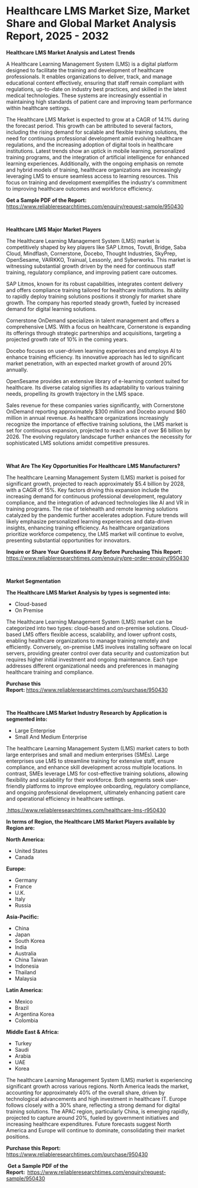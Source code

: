 <p><h1>Healthcare LMS Market Size, Market Share and Global Market Analysis Report, 2025 - 2032</h1></p><p><strong>Healthcare LMS Market Analysis and Latest Trends</strong></p>
<p><p>A Healthcare Learning Management System (LMS) is a digital platform designed to facilitate the training and development of healthcare professionals. It enables organizations to deliver, track, and manage educational content effectively, ensuring that staff remain compliant with regulations, up-to-date on industry best practices, and skilled in the latest medical technologies. These systems are increasingly essential in maintaining high standards of patient care and improving team performance within healthcare settings.</p><p>The Healthcare LMS Market is expected to grow at a CAGR of 14.1% during the forecast period. This growth can be attributed to several factors, including the rising demand for scalable and flexible training solutions, the need for continuous professional development amid evolving healthcare regulations, and the increasing adoption of digital tools in healthcare institutions. Latest trends show an uptick in mobile learning, personalized training programs, and the integration of artificial intelligence for enhanced learning experiences. Additionally, with the ongoing emphasis on remote and hybrid models of training, healthcare organizations are increasingly leveraging LMS to ensure seamless access to learning resources. This focus on training and development exemplifies the industry's commitment to improving healthcare outcomes and workforce efficiency.</p></p>
<p><strong>Get a Sample PDF of the Report:&nbsp;</strong> <a href="https://www.reliableresearchtimes.com/enquiry/request-sample/950430?utm_campaign=2237&utm_medium=2&utm_source=Github&utm_content=ia&utm_term=17042025&utm_id=healthcare-lms">https://www.reliableresearchtimes.com/enquiry/request-sample/950430</a></p>
<p>&nbsp;</p>
<p><strong>Healthcare LMS Major Market Players</strong></p>
<p><p>The Healthcare Learning Management System (LMS) market is competitively shaped by key players like SAP Litmos, Tovuti, Bridge, Saba Cloud, Mindflash, Cornerstone, Docebo, Thought Industries, SkyPrep, OpenSesame, VAIRKKO, Trainual, Lessonly, and Syberworks. This market is witnessing substantial growth driven by the need for continuous staff training, regulatory compliance, and improving patient care outcomes.</p><p>SAP Litmos, known for its robust capabilities, integrates content delivery and offers compliance training tailored for healthcare institutions. Its ability to rapidly deploy training solutions positions it strongly for market share growth. The company has reported steady growth, fueled by increased demand for digital learning solutions.</p><p>Cornerstone OnDemand specializes in talent management and offers a comprehensive LMS. With a focus on healthcare, Cornerstone is expanding its offerings through strategic partnerships and acquisitions, targeting a projected growth rate of 10% in the coming years.</p><p>Docebo focuses on user-driven learning experiences and employs AI to enhance training efficiency. Its innovative approach has led to significant market penetration, with an expected market growth of around 20% annually.</p><p>OpenSesame provides an extensive library of e-learning content suited for healthcare. Its diverse catalog signifies its adaptability to various training needs, propelling its growth trajectory in the LMS space.</p><p>Sales revenue for these companies varies significantly, with Cornerstone OnDemand reporting approximately $300 million and Docebo around $60 million in annual revenue. As healthcare organizations increasingly recognize the importance of effective training solutions, the LMS market is set for continuous expansion, projected to reach a size of over $6 billion by 2026. The evolving regulatory landscape further enhances the necessity for sophisticated LMS solutions amidst competitive pressures.</p></p>
<p>&nbsp;</p>
<p><strong>What Are The Key Opportunities For Healthcare LMS Manufacturers?</strong></p>
<p><p>The healthcare Learning Management System (LMS) market is poised for significant growth, projected to reach approximately $5.4 billion by 2028, with a CAGR of 15%. Key factors driving this expansion include the increasing demand for continuous professional development, regulatory compliance, and the integration of advanced technologies like AI and VR in training programs. The rise of telehealth and remote learning solutions catalyzed by the pandemic further accelerates adoption. Future trends will likely emphasize personalized learning experiences and data-driven insights, enhancing training efficiency. As healthcare organizations prioritize workforce competency, the LMS market will continue to evolve, presenting substantial opportunities for innovators.</p></p>
<p><strong>Inquire or Share Your Questions If Any Before Purchasing This Report:</strong> <a href="https://www.reliableresearchtimes.com/enquiry/pre-order-enquiry/950430?utm_campaign=2237&utm_medium=2&utm_source=Github&utm_content=ia&utm_term=17042025&utm_id=healthcare-lms">https://www.reliableresearchtimes.com/enquiry/pre-order-enquiry/950430</a></p>
<p>&nbsp;</p>
<p><strong>Market Segmentation</strong></p>
<p><strong>The Healthcare LMS Market Analysis by types is segmented into:</strong></p>
<p><ul><li>Cloud-based</li><li>On Premise</li></ul></p>
<p><p>The Healthcare Learning Management System (LMS) market can be categorized into two types: cloud-based and on-premise solutions. Cloud-based LMS offers flexible access, scalability, and lower upfront costs, enabling healthcare organizations to manage training remotely and efficiently. Conversely, on-premise LMS involves installing software on local servers, providing greater control over data security and customization but requires higher initial investment and ongoing maintenance. Each type addresses different organizational needs and preferences in managing healthcare training and compliance.</p></p>
<p><strong>Purchase this Report:&nbsp;</strong><a href="https://www.reliableresearchtimes.com/purchase/950430?utm_campaign=2237&utm_medium=2&utm_source=Github&utm_content=ia&utm_term=17042025&utm_id=healthcare-lms">https://www.reliableresearchtimes.com/purchase/950430</a></p>
<p>&nbsp;</p>
<p><strong>The Healthcare LMS Market Industry Research by Application is segmented into:</strong></p>
<p><ul><li>Large Enterprise</li><li>Small And Medium Enterprise</li></ul></p>
<p><p>The healthcare Learning Management System (LMS) market caters to both large enterprises and small and medium enterprises (SMEs). Large enterprises use LMS to streamline training for extensive staff, ensure compliance, and enhance skill development across multiple locations. In contrast, SMEs leverage LMS for cost-effective training solutions, allowing flexibility and scalability for their workforce. Both segments seek user-friendly platforms to improve employee onboarding, regulatory compliance, and ongoing professional development, ultimately enhancing patient care and operational efficiency in healthcare settings.</p></p>
<p><a href="https://www.reliableresearchtimes.com/healthcare-lms-r950430?utm_campaign=2237&utm_medium=2&utm_source=Github&utm_content=ia&utm_term=17042025&utm_id=healthcare-lms">&nbsp;https://www.reliableresearchtimes.com/healthcare-lms-r950430</a></p>
<p><strong>In terms of Region, the Healthcare LMS Market Players available by Region are:</strong></p>
<p>
    <p> <strong> North America: </strong>
        <ul>
            <li>United States</li>
            <li>Canada</li>
        </ul>
        </p> 
    <p> <strong> Europe: </strong>
        <ul>
            <li>Germany</li>
            <li>France</li>
            <li>U.K.</li>
            <li>Italy</li>
            <li>Russia</li>
        </ul>
        </p> 
    <p> <strong> Asia-Pacific: </strong>
        <ul>
            <li>China</li>
            <li>Japan</li>
            <li>South Korea</li>
            <li>India</li>
            <li>Australia</li>
            <li>China Taiwan</li>
            <li>Indonesia</li>
            <li>Thailand</li>
            <li>Malaysia</li>
        </ul>
        </p> 
    <p> <strong> Latin America: </strong>
        <ul>
            <li>Mexico</li>
            <li>Brazil</li>
            <li>Argentina Korea</li>
            <li>Colombia</li>
        </ul>
        </p> 
    <p> <strong> Middle East & Africa: </strong>
        <ul>
            <li>Turkey</li>
            <li>Saudi</li>
            <li>Arabia</li>
            <li>UAE</li>
            <li>Korea</li>
        </ul>
    </p>
    </p>
<p><p>The healthcare Learning Management System (LMS) market is experiencing significant growth across various regions. North America leads the market, accounting for approximately 40% of the overall share, driven by technological advancements and high investment in healthcare IT. Europe follows closely with a 30% share, reflecting a strong demand for digital training solutions. The APAC region, particularly China, is emerging rapidly, projected to capture around 20%, fueled by government initiatives and increasing healthcare expenditures. Future forecasts suggest North America and Europe will continue to dominate, consolidating their market positions.</p></p>
<p><strong>Purchase this Report: </strong><a href="https://www.reliableresearchtimes.com/purchase/950430?utm_campaign=2237&utm_medium=2&utm_source=Github&utm_content=ia&utm_term=17042025&utm_id=healthcare-lms">https://www.reliableresearchtimes.com/purchase/950430</a></p>
<p>&nbsp;<strong>Get a Sample PDF of the Report:&nbsp;&nbsp;</strong><a href="https://www.reliableresearchtimes.com/enquiry/request-sample/950430?utm_campaign=2237&utm_medium=2&utm_source=Github&utm_content=ia&utm_term=17042025&utm_id=healthcare-lms">https://www.reliableresearchtimes.com/enquiry/request-sample/950430</a></p>
<p><strong></strong></p>
<p><p></p><p></p><p></p></p>